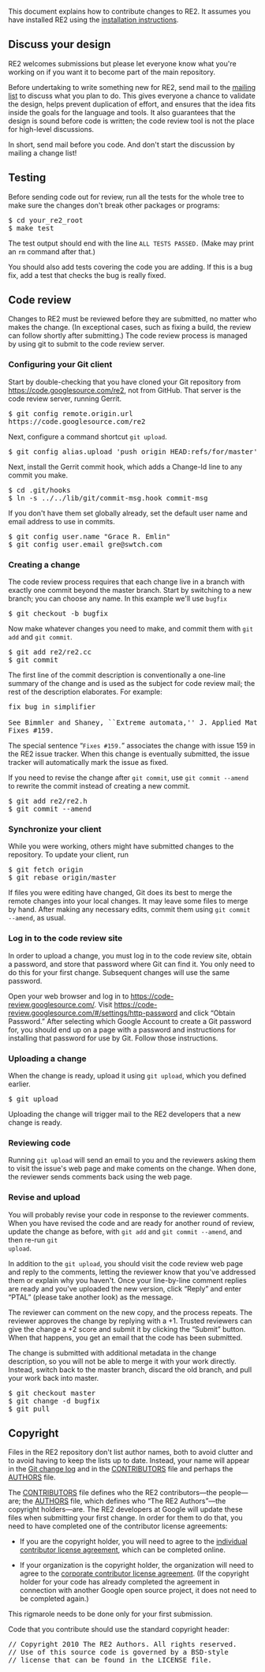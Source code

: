 This document explains how to contribute changes to RE2. It assumes you have installed RE2 using the [installation instructions](wiki/Install).

## Discuss your design
RE2 welcomes submissions but please let everyone know what you're working on if you want it to become part of the main repository.

Before undertaking to write something new for RE2, send mail to the [mailing list](http://groups.google.com/group/re2-dev) to discuss what you plan to do. This gives everyone a chance to validate the design, helps prevent duplication of effort, and ensures that the idea fits inside the goals for the language and tools. It also guarantees that the design is sound before code is written; the code review tool is not the place for high-level discussions.

In short, send mail before you code.  And don't start the discussion by mailing a change list!

## Testing
Before sending code out for review, run all the tests for the whole tree to make sure the changes don't break other packages or programs:

<pre>
$ cd your_re2_root
$ make test
</pre>

The test output should end with the line ` ALL TESTS PASSED. `
(Make may print an ` rm ` command after that.)

You should also add tests covering the code you are adding.  If this is a bug fix, add a test that checks the bug is really fixed.

## Code review

Changes to RE2 must be reviewed before they are submitted, no matter who makes the change. (In exceptional cases, such as fixing a build, the review can follow shortly after submitting.) 
The code review process is managed by using git to submit to the code review server.

### Configuring your Git client

Start by double-checking that you have cloned your Git repository from https://code.googlesource.com/re2, not from GitHub. That server is the code review server, running Gerrit.

<pre>
$ git config remote.origin.url
https://code.googlesource.com/re2
</pre>

Next, configure a command shortcut <code>git upload</code>.

<pre>
$ git config alias.upload 'push origin HEAD:refs/for/master'
</pre>

Next, install the Gerrit commit hook, which adds a Change-Id line to any commit you make.

<pre>
$ cd .git/hooks
$ ln -s ../../lib/git/commit-msg.hook commit-msg
</pre>

If you don't have them set globally already, set the default user name and email address to use in commits.

<pre>
$ git config user.name "Grace R. Emlin"
$ git config user.email gre@swtch.com
</pre>

### Creating a change

The code review process requires that each change live in a branch with exactly one commit beyond the master branch.
Start by switching to a new branch; you can choose any name. In this example we'll use <code>bugfix</code>

<pre>
$ git checkout -b bugfix
</pre>

Now make whatever changes you need to make, and commit them with <code>git add</code> and <code>git commit</code>.

<pre>
$ git add re2/re2.cc
$ git commit
</pre>

The first line of the commit description is conventionally a one-line summary of the change and is used as the subject for code review mail; the rest of the description elaborates. For example:

<pre>
fix bug in simplifier

See Bimmler and Shaney, ``Extreme automata,'' J. Applied Math 3(14).
Fixes #159.
</pre>

The special sentence “` Fixes #159. `” associates the change with issue 159 in the RE2 issue tracker. When this change is eventually submitted, the issue tracker will automatically mark the issue as fixed.

If you need to revise the change after <code>git commit</code>, use <code>git commit --amend</code> to rewrite the commit
instead of creating a new commit.

<pre>
$ git add re2/re2.h
$ git commit --amend
</pre>

### Synchronize your client

While you were working, others might have submitted changes to the repository. To update your client, run

<pre>
$ git fetch origin
$ git rebase origin/master
</pre>

If files you were editing have changed, Git does its best to merge the remote changes into your local changes. It may leave some files to merge by hand.
After making any necessary edits, commit them using <code>git commit --amend</code>, as usual.

### Log in to the code review site

In order to upload a change, you must log in to the code review site, obtain a password, and store
that password where Git can find it. You only need to do this for your first change.
Subsequent changes will use the same password.

Open your web browser and log in to https://code-review.googlesource.com/.
Visit https://code-review.googlesource.com/#/settings/http-password and click “Obtain Password.”
After selecting which Google Account to create a Git password for, you should end up on a page
with a password and instructions for installing that password for use by Git.
Follow those instructions.

### Uploading a change

When the change is ready, upload it using <code>git upload</code>, which you defined earlier.

<pre>
$ git upload
</pre>

Uploading the change will trigger mail to the RE2 developers that a new change is ready.

### Reviewing code

Running ` git upload ` will send an email to you and the reviewers asking them to visit the issue's web page and make coments on the change. When done, the reviewer sends comments back using the web page.

### Revise and upload

You will probably revise your code in response to the reviewer comments. When you have revised the code and are ready for another round of review, update the change as before, with <code>git add</code> and <code>git commit --amend</code>, and then re-run <code>git upload</code>.

In addition to the <code>git upload</code>, you should visit the code review web page and reply to the comments, letting the reviewer know that you've addressed them or explain why you haven't.
Once your line-by-line comment replies are ready and you've uploaded the new version, click “Reply” and enter “PTAL” (please take another look) as the message.

The reviewer can comment on the new copy, and the process repeats. The reviewer approves the change by replying with a +1.
Trusted reviewers can give the change a +2 score and submit it by clicking the “Submit”  button.
When that happens, you get an email that the code has been submitted.

The change is submitted with additional metadata in the change description, so you will not be able to merge it with
your work directly. 
Instead, switch back to the master branch, discard the old branch, and pull your work back into master.

<pre>
$ git checkout master
$ git change -d bugfix
$ git pull
</pre>

## Copyright

Files in the RE2 repository don't list author names, both to avoid clutter and to avoid having to keep the lists up to date. Instead, your name will appear in the [Git change log](https://github.com/google/re2/commits/master) and in the [CONTRIBUTORS](https://github.com/google/re2/blob/master/CONTRIBUTORS) file and perhaps the [AUTHORS](https://github.com/google/re2/blob/master/AUTHORS) file.

The [CONTRIBUTORS](https://github.com/google/re2/blob/master/CONTRIBUTORS) file defines who the RE2 contributors—the people—are; the [AUTHORS](https://github.com/google/re2/blob/master/AUTHORS) file, which defines who “The RE2 Authors”—the copyright holders—are. The RE2 developers at Google will update these files when submitting your first change. In order for them to do that, you need to have completed one of the contributor license agreements:

  * If you are the copyright holder, you will need to agree to the [individual contributor license agreement](http://code.google.com/legal/individual-cla-v1.0.html), which can be completed online.

  * If your organization is the copyright holder, the organization will need to agree to the [corporate contributor license agreement](http://code.google.com/legal/corporate-cla-v1.0.html).  (If the copyright holder for your code has already completed the agreement in connection with another Google open source project, it does not need to be completed again.)

This rigmarole needs to be done only for your first submission.

Code that you contribute should use the standard copyright header:

<pre>
// Copyright 2010 The RE2 Authors. All rights reserved.
// Use of this source code is governed by a BSD-style
// license that can be found in the LICENSE file.
</pre>

